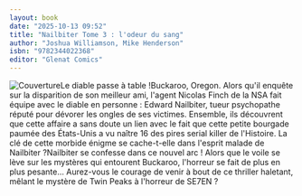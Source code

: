 ```yaml
---
layout: book
date: "2025-10-13 09:52"
title: "Nailbiter Tome 3 : l'odeur du sang"
author: "Joshua Williamson, Mike Henderson"
isbn: "9782344022368"
editor: "Glenat Comics"
---
```

![Couverture](/img/9782344022368.jpeg)Le diable passe à table !Buckaroo, Oregon. Alors qu'il enquête sur la disparition de son meilleur ami, l'agent Nicolas Finch de la NSA fait équipe avec le diable en personne : Edward Nailbiter, tueur psychopathe réputé pour dévorer les ongles de ses victimes. Ensemble, ils découvrent que cette affaire a sans doute un lien avec le fait que cette petite bourgade paumée des États-Unis a vu naître 16 des pires serial killer de l'Histoire. La clé de cette morbide énigme se cache-t-elle dans l'esprit malade de Nailbiter ?Nailbiter se confesse dans ce nouvel arc ! Alors que le voile se lève sur les mystères qui entourent Buckaroo, l'horreur se fait de plus en plus pesante... Aurez-vous le courage de venir à bout de ce thriller haletant, mêlant le mystère de Twin Peaks à l'horreur de SE7EN ?